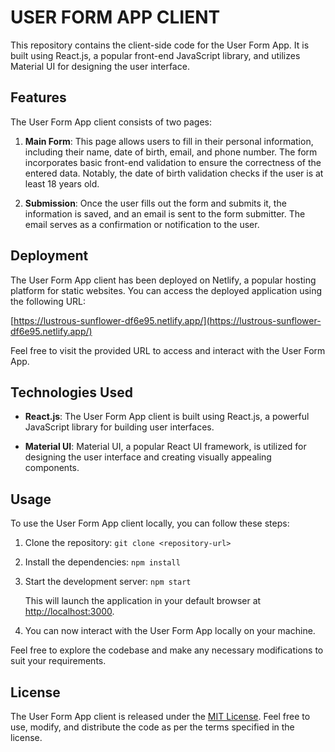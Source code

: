 # USER FORM APP CLIENT

This repository contains the client-side code for the User Form App. It is built using React.js, a popular front-end JavaScript library, and utilizes Material UI for designing the user interface.

## Features

The User Form App client consists of two pages:

1. **Main Form**: This page allows users to fill in their personal information, including their name, date of birth, email, and phone number. The form incorporates basic front-end validation to ensure the correctness of the entered data. Notably, the date of birth validation checks if the user is at least 18 years old.

2. **Submission**: Once the user fills out the form and submits it, the information is saved, and an email is sent to the form submitter. The email serves as a confirmation or notification to the user.

## Deployment

The User Form App client has been deployed on Netlify, a popular hosting platform for static websites. You can access the deployed application using the following URL:

[https://lustrous-sunflower-df6e95.netlify.app/](https://lustrous-sunflower-df6e95.netlify.app/)

Feel free to visit the provided URL to access and interact with the User Form App.

## Technologies Used

- **React.js**: The User Form App client is built using React.js, a powerful JavaScript library for building user interfaces.

- **Material UI**: Material UI, a popular React UI framework, is utilized for designing the user interface and creating visually appealing components.

## Usage

To use the User Form App client locally, you can follow these steps:

1. Clone the repository: `git clone <repository-url>`

2. Install the dependencies: `npm install`

4. Start the development server: `npm start`

   This will launch the application in your default browser at [http://localhost:3000](http://localhost:3000).

5. You can now interact with the User Form App locally on your machine.

Feel free to explore the codebase and make any necessary modifications to suit your requirements.


## License

The User Form App client is released under the [MIT License](LICENSE). Feel free to use, modify, and distribute the code as per the terms specified in the license.


